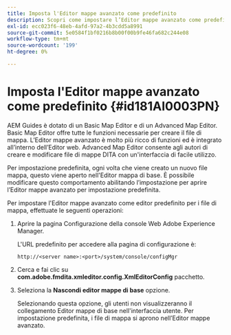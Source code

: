 ```yaml
---
title: Imposta l'Editor mappe avanzato come predefinito
description: Scopri come impostare l’Editor mappe avanzato come predefinito
exl-id: ecc023f6-48eb-4afd-97a2-4b3cdd5a8991
source-git-commit: 5e0584f1bf0216b8b00f00b9fe46fa682c244e08
workflow-type: tm+mt
source-wordcount: '199'
ht-degree: 0%

---
```


# Imposta l&#39;Editor mappe avanzato come predefinito {#id181AI0003PN}

AEM Guides è dotato di un Basic Map Editor e di un Advanced Map Editor. Basic Map Editor offre tutte le funzioni necessarie per creare il file di mappa. L’Editor mappe avanzato è molto più ricco di funzioni ed è integrato all’interno dell’Editor web. Advanced Map Editor consente agli autori di creare e modificare file di mappe DITA con un&#39;interfaccia di facile utilizzo.

Per impostazione predefinita, ogni volta che viene creato un nuovo file mappa, questo viene aperto nell&#39;Editor mappa di base. È possibile modificare questo comportamento abilitando l’impostazione per aprire l’Editor mappe avanzato per impostazione predefinita.

Per impostare l&#39;Editor mappe avanzato come editor predefinito per i file di mappa, effettuate le seguenti operazioni:

1. Aprire la pagina Configurazione della console Web Adobe Experience Manager.

   L&#39;URL predefinito per accedere alla pagina di configurazione è:

   ```http
   http://<server name>:<port>/system/console/configMgr
   ```

1. Cerca e fai clic su **com.adobe.fmdita.xmleditor.config.XmlEditorConfig** pacchetto.

1. Seleziona la **Nascondi editor mappe di base** opzione.

   Selezionando questa opzione, gli utenti non visualizzeranno il collegamento Editor mappe di base nell&#39;interfaccia utente. Per impostazione predefinita, i file di mappa si aprono nell’Editor mappe avanzato.
